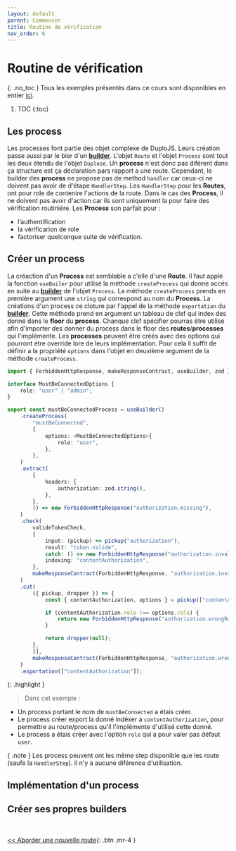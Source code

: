 ```yaml
---
layout: default
parent: Commencer
title: Routine de vérification
nav_order: 6
---
```


# Routine de vérification
{: .no_toc }
Tous les exemples présentés dans ce cours sont disponibles en entier [ici](https://github.com/duplojs/examples/tree/main/get-started/verification-routine).

1. TOC
{:toc}

## Les process
Les processes font partie des objet complexe de DuploJS. Leurs création passe aussi par le bier d'un **[builder](../../required/design-patern-builder)**. L'objet `Route` et l'objet `Process` sont tout les deux étendu de l'objet `Duplose`. Un **process** n'est donc pas diférent dans ça structure est ça déclaration pars rapport a une route. Cependant, le builder des **process** ne propose pas de method `handler` car ceux-ci ne doivent pas avoir de d'étape `HandlerStep`. Les `HandlerStep` pour les **Routes**, ont pour role de contenire l'actions de la route. Dans le cas des **Process**, il ne doivent pas avoir d'action car ils sont uniquement la pour faire des vérification routiniére. Les **Process** son parfait pour :
- l’authentification
- la vérificarion de role
- factoriser quelconque suite de vérification.

## Créer un process
La créaction d'un **Process** est semblable a c'elle d'une **Route**. Il faut applé la fonction `useBuiler` pour utilisé la méthode `createProcess` qui donne accés en suite au **[builder](../../required/design-patern-builder)** de l'objet `Process`. La méthode `createProcess` prends en première argument une `string` qui correspond au nom du **Process**. La créations d'un process ce cloture par l'appel de la méthode `exportation` du **[builder](../../required/design-patern-builder)**. Cette méthode prend en argument un tableau de clef qui index des donné dans le **floor** du **process**. Chanque clef spécifier pourras étre utilisé afin d'importer des donner du process dans le floor des **routes**/**processes** qui l'implémente. Les **processes** peuvent être créés avec des options qui pourront étre override lore de leurs implémentation. Pour cela il suffit de définir a la propriété `options` dans l'objet en deuxième argument de la méthode `createProcess`.

```ts
import { ForbiddenHttpResponse, makeResponseContract, useBuilder, zod } from "@duplojs/core";

interface MustBeConnectedOptions {
	role: "user" | "admin";
}

export const mustBeConnectedProcess = useBuilder()
	.createProcess(
		"mustBeConnected",
		{
			options: <MustBeConnectedOptions>{
				role: "user",
			},
		},
	)
	.extract(
		{
			headers: {
				authorization: zod.string(),
			},
		},
		() => new ForbiddenHttpResponse("authorization.missing"),
	)
	.check(
		valideTokenCheck,
		{
			input: (pickup) => pickup("authorization"),
			result: "token.valide",
			catch: () => new ForbiddenHttpResponse("authorization.invalide"),
			indexing: "contentAuthorization",
		},
		makeResponseContract(ForbiddenHttpResponse, "authorization.invalide"),
	)
	.cut(
		({ pickup, dropper }) => {
			const { contentAuthorization, options } = pickup(["contentAuthorization", "options"]);

			if (contentAuthorization.role !== options.role) {
				return new ForbiddenHttpResponse("authorization.wrongRole");
			}

			return dropper(null);
		},
		[],
		makeResponseContract(ForbiddenHttpResponse, "authorization.wrongRole"),
	)
	.exportation(["contentAuthorization"]);
```

{: .highlight }
>Dans cet exemple :
><div markdown="block">
- Un process portant le nom de `mustBeConnected` a étais créer.
- Le process créer export la donné indéxer a `contentAuthorization`, pour permettre au route/process qu'il l'implémente d'utilisé cette donné.
- Le process a étais créer avec l'option `role` qui a pour valer pas défaut `user`. 
></div>

{ .note }
Les process peuvent ont les même step disponible que les route (saufe la `HandlerStep`). il n'y a aucune diférence d'utilisation.

## Implémentation d'un process

## Créer ses propres builders

<br>

[\<\< Aborder une nouvelle route](../how-to-approach-new-road){: .btn .mr-4 } 